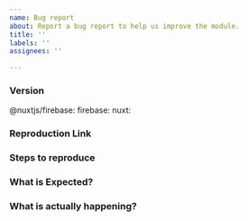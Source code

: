```yaml
---
name: Bug report
about: Report a bug report to help us improve the module.
title: ''
labels: ''
assignees: ''

---
```


<!-- **IMPORTANT!**
Before reporting a bug, please make sure that you have read through our and the Firebase documentation and you think your problem is indeed an issue related to our module. -->

### Version
@nuxtjs/firebase: <!-- ex: 5.0.7 -->
firebase: <!-- ex: 7.9.3 -->
nuxt: <!-- ex: 2.10.2 -->

### Reproduction Link
<!-- A minimal test case on https://template.nuxtjs.org/ or GitHub repository that can reproduce the bug. -->

### Steps to reproduce


### What is Expected?


### What is actually happening?
